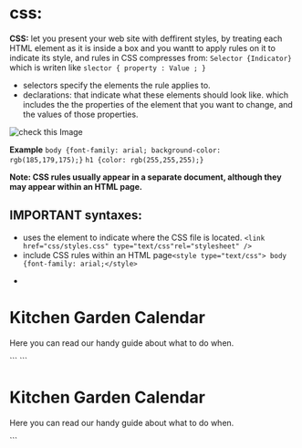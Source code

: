 # css:
**CSS:** let you present your web site with deffirent styles, by treating each HTML element as it is inside a box and you wantt to apply rules on it to indicate its style, and rules in CSS compresses from: 
``` Selector {Indicator} ``` which is writen like ``` slector { property : Value ; } ``` 
 * selectors specify the elements the rule applies to.
 * declarations: that indicate what these elements should look like. which includes the the properties of the element that you want to change, and the values of those properties.



![check this Image](CSS-parts.png)


**Example**
``` body {font-family: arial; background-color: rgb(185,179,175);} ```
```h1 {color: rgb(255,255,255);} ```



**Note: CSS rules usually appear in a separate document, although they may appear within an HTML page.**

## IMPORTANT syntaxes: 
- uses the <link> element to indicate where the CSS file is located. ``` <link href="css/styles.css" type="text/css"rel="stylesheet" /> ```
-  include CSS rules within an HTML page```<style type="text/css"> body {font-family: arial;</style>``` 
- ```<body>
 <h1 id="top">Kitchen Garden Calendar</h1>
 <p id="introduction">Here you can read our
 handy guide about what to do when.</p> 
 ```
 ```<body>
 <h1 id="top">Kitchen Garden Calendar</h1>
 <p id="introduction">Here you can read our
 handy guide about what to do when.</p> 
 ```